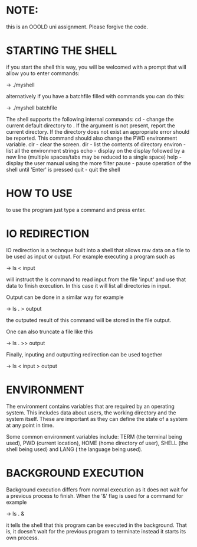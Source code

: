 # NOTE:
this is an OOOLD uni assignment. Please forgive the code.

# STARTING THE SHELL
if you start the shell this way, you will be welcomed with a prompt that will allow you to enter commands:

->		./myshell

alternatively if you have a batchfile filled with commands you can do this:

->		./myshell batchfile


The shell supports the following internal commands:
	cd <directory> - change the current default directory to <directory>. If the <directory> argument is not present, report the current directory. If the directory does not exist an appropriate error should be reported. This command should also change the PWD environment variable.
	clr - clear the screen.
	dir <directory> - list the contents of directory <directory>
	environ - list all the environment strings
	echo <comment> - display <comment> on the display followed by a new line (multiple spaces/tabs may be reduced to a single space)
	help - display the user manual using the more filter
	pause - pause operation of the shell until 'Enter' is pressed
	quit - quit the shell


# HOW TO USE
to use the program just type a command and press enter.

# IO REDIRECTION
IO redirection is a technque built into a shell that allows raw data on a file to be used as input or output. For example executing a program such as 

->		ls < input

will instruct the ls command to read input from the file 'input' and use that data to finish execution. In this case it will list all directories in input.

Output can be done in a similar way for example

->		ls . > output

the outputed result of this command will be stored in the file output. 

One can also truncate a file like this

->		ls . >> output

Finally, inputing and outputting redirection can be used together

->		ls < input > output

# ENVIRONMENT
The environment contains variables that are required by an operating system. This includes data about users, the working directory and the system itself. These are important as they can define the state of a system at any point in time.

Some common environment variables include: TERM (the terminal being used), PWD (current location), HOME (home directory of user), SHELL (the shell being used) and LANG (  the language being used).

# BACKGROUND EXECUTION
Background execution differs from normal execution as it does not wait for a previous process to finish. When the '&' flag is used for a command for example

->		ls . &

it tells the shell that this program can be executed in the background. That is, it doesn't wait for the previous program to terminate instead it starts its own process.
